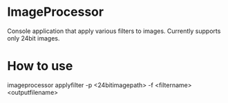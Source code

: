 # ImageProcessor
Console application that apply various filters to images.
Currently supports only 24bit images.

# How to use
imageprocessor applyfilter -p <24bitimagepath> -f \<filtername> \<outputfilename>

